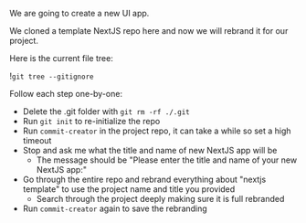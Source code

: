 We are going to create a new UI app.

We cloned a template NextJS repo here and now we will rebrand it for our project.

Here is the current file tree:

!`git tree --gitignore`

Follow each step one-by-one:

- Delete the .git folder with `git rm -rf ./.git`
- Run `git init` to re-initialize the repo
- Run `commit-creator` in the project repo, it can take a while so set a high timeout
- Stop and ask me what the title and name of new NextJS app will be
    - The message should be "Please enter the title and name of your new NextJS app:"
- Go through the entire repo and rebrand everything about "nextjs template" to use the project name and title you provided
  - Search through the project deeply making sure it is full rebranded
- Run `commit-creator` again to save the rebranding
